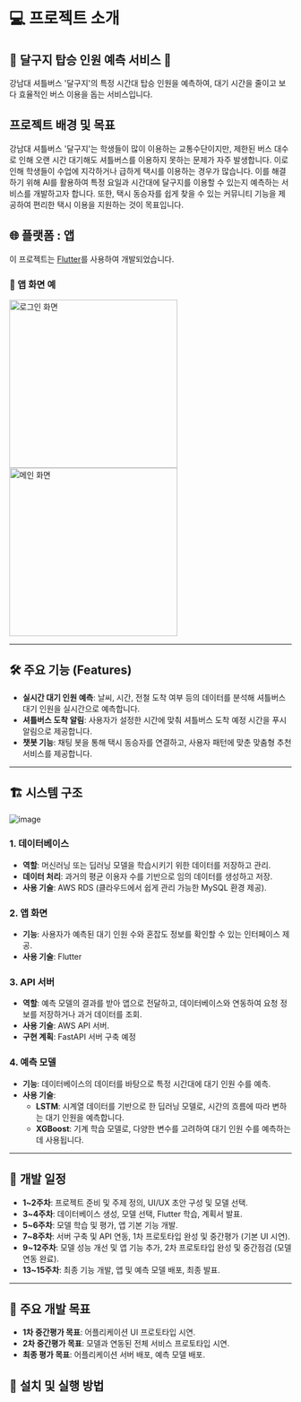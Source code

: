 # 💻 프로젝트 소개 
## 🚌 **달구지 탑승 인원 예측 서비스** 🚌
강남대 셔틀버스 '달구지'의 특정 시간대 탑승 인원을 예측하여, 대기 시간을 줄이고 보다 효율적인 버스 이용을 돕는 서비스입니다.

## 프로젝트 배경 및 목표

강남대 셔틀버스 '달구지'는 학생들이 많이 이용하는 교통수단이지만, 제한된 버스 대수로 인해 오랜 시간 대기해도 셔틀버스를 이용하지 못하는 문제가 자주 발생합니다. 이로 인해 학생들이 수업에 지각하거나 급하게 택시를 이용하는 경우가 많습니다. 이를 해결하기 위해 AI를 활용하여 특정 요일과 시간대에 달구지를 이용할 수 있는지 예측하는 서비스를 개발하고자 합니다. 또한, 택시 동승자를 쉽게 찾을 수 있는 커뮤니티 기능을 제공하여 편리한 택시 이용을 지원하는 것이 목표입니다.


## 🌐 플랫폼 : 앱
이 프로젝트는 [Flutter](https://flutter.dev/)를 사용하여 개발되었습니다.


### 🔑 앱 화면 예
<img src="https://github.com/user-attachments/assets/5c959af4-a02e-4848-9cca-6f2b727c6104" alt="로그인 화면" width="300"/>
<img src="https://github.com/user-attachments/assets/76985972-f7a6-4615-a51d-3a6f3562f567" alt="메인 화면" width="300"/>


---

## 🛠️ 주요 기능 (Features)
- **실시간 대기 인원 예측**: 날씨, 시간, 전철 도착 여부 등의 데이터를 분석해 셔틀버스 대기 인원을 실시간으로 예측합니다.
- **셔틀버스 도착 알림**: 사용자가 설정한 시간에 맞춰 셔틀버스 도착 예정 시간을 푸시 알림으로 제공합니다.
- **챗봇 기능**: 채팅 봇을 통해 택시 동승자를 연결하고, 사용자 패턴에 맞춘 맞춤형 추천 서비스를 제공합니다.

---

## 🏗️ 시스템 구조
![image](https://github.com/user-attachments/assets/2062eca5-2b9f-47f6-ab25-d833fb2c0550)
### 1. 데이터베이스
- **역할**: 머신러닝 또는 딥러닝 모델을 학습시키기 위한 데이터를 저장하고 관리.
- **데이터 처리**: 과거의 평균 이용자 수를 기반으로 임의 데이터를 생성하고 저장.
- **사용 기술**: AWS RDS (클라우드에서 쉽게 관리 가능한 MySQL 환경 제공).

### 2. 앱 화면
- **기능**: 사용자가 예측된 대기 인원 수와 혼잡도 정보를 확인할 수 있는 인터페이스 제공.
- **사용 기술**: Flutter

### 3. API 서버
- **역할**: 예측 모델의 결과를 받아 앱으로 전달하고, 데이터베이스와 연동하여 요청 정보를 저장하거나 과거 데이터를 조회.
- **사용 기술**: AWS API 서버.
- **구현 계획**: FastAPI 서버 구축 예정

### 4. 예측 모델
- **기능**: 데이터베이스의 데이터를 바탕으로 특정 시간대에 대기 인원 수를 예측.
- **사용 기술**: 
  - **LSTM**: 시계열 데이터를 기반으로 한 딥러닝 모델로, 시간의 흐름에 따라 변하는 대기 인원을 예측합니다.
  - **XGBoost**: 기계 학습 모델로, 다양한 변수를 고려하여 대기 인원 수를 예측하는 데 사용됩니다.

---

## 📅 개발 일정

- **1~2주차**: 프로젝트 준비 및 주제 정의, UI/UX 초안 구성 및 모델 선택.
- **3~4주차**: 데이터베이스 생성, 모델 선택, Flutter 학습, 계획서 발표.
- **5~6주차**: 모델 학습 및 평가, 앱 기본 기능 개발.
- **7~8주차**: 서버 구축 및 API 연동, 1차 프로토타입 완성 및 중간평가 (기본 UI 시연).
- **9~12주차**: 모델 성능 개선 및 앱 기능 추가, 2차 프로토타입 완성 및 중간점검 (모델 연동 완료).
- **13~15주차**: 최종 기능 개발, 앱 및 예측 모델 배포, 최종 발표.

---

## 🎯 주요 개발 목표
- **1차 중간평가 목표**: 어플리케이션 UI 프로토타입 시연.
- **2차 중간평가 목표**: 모델과 연동된 전체 서비스 프로토타입 시연.
- **최종 평가 목표**: 어플리케이션 서버 배포, 예측 모델 배포.

## 🔧 설치 및 실행 방법
